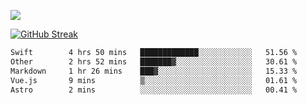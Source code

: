 ![](http://github-profile-summary-cards.vercel.app/api/cards/profile-details?username=sivori&theme=nightowl)

<a href="https://git.io/streak-stats"><img src="https://streak-stats.demolab.com?user=sivori&theme=nightowl&card_width=700&card_height=200" alt="GitHub Streak" /></a>

<!--START_SECTION:waka-->

```txt
Swift        4 hrs 50 mins   █████████████░░░░░░░░░░░░   51.56 %
Other        2 hrs 52 mins   ███████▓░░░░░░░░░░░░░░░░░   30.61 %
Markdown     1 hr 26 mins    ███▓░░░░░░░░░░░░░░░░░░░░░   15.33 %
Vue.js       9 mins          ▒░░░░░░░░░░░░░░░░░░░░░░░░   01.61 %
Astro        2 mins          ░░░░░░░░░░░░░░░░░░░░░░░░░   00.41 %
```

<!--END_SECTION:waka-->

